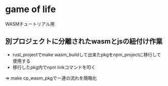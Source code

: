 # game of life
WASMチュートリアル用

## 別プロジェクトに分離されたwasmとjsの紐付け作業
- rust_projectでmake wasm_buildして出来たpkgをnpm_projectに移行して使用する
- 移行したpkg内でnpm linkコマンドを叩く

=> make cp_wasm_pkgで一連の流れを簡略化